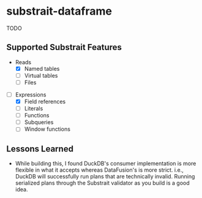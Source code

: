 # substrait-dataframe

TODO

## Supported Substrait Features

- Reads
  - [x] Named tables
  - [ ] Virtual tables
  - [ ] Files
- [ ] Expressions
  - [x] Field references
  - [ ] Literals
  - [ ] Functions
  - [ ] Subqueries
  - [ ] Window functions

## Lessons Learned

- While building this, I found DuckDB's consumer implementation is more flexible in what it accepts whereas DataFusion's is more strict. i.e., DuckDB will successfully run plans that are technically invalid. Running serialized plans through the Substrait validator as you build is a good idea.
